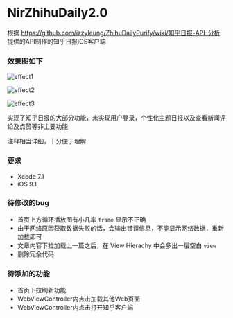 # NirZhihuDaily2.0
根据 https://github.com/izzyleung/ZhihuDailyPurify/wiki/知乎日报-API-分析 提供的API制作的知乎日报iOS客户端

### 效果图如下

![effect1](https://github.com/zpz1237/NirZhihuDaily2.0/blob/master/effectDemo1.gif)

![effect2](https://github.com/zpz1237/NirZhihuDaily2.0/blob/master/effectDemo2.gif)

![effect3](https://github.com/zpz1237/NirZhihuDaily2.0/blob/master/effectDemo3.gif)


实现了知乎日报的大部分功能，未实现用户登录，个性化主题日报以及查看新闻评论及点赞等非主要功能

注释相当详细，十分便于理解

### 要求

* Xcode 7.1
* iOS 9.1

### 待修改的bug

* 首页上方循环播放图有小几率 `frame` 显示不正确
* 由于网络原因获取数据失败的话，会输出错误信息，不能显示网络数据，重新加载即可
* 文章内容下拉加载上一篇之后，在 View Hierachy 中会多出一层空白 `view`
* 删除冗余代码

### 待添加的功能

* 首页下拉刷新功能
* WebViewController内点击加载其他Web页面
* WebViewController内点击打开知乎客户端
